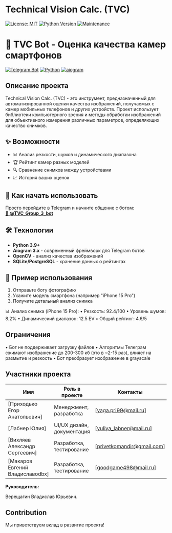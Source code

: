 ﻿# Technical Vision Calc. (TVC)

[![License: MIT](https://img.shields.io/badge/License-MIT-yellow.svg)](https://opensource.org/licenses/MIT)
[![Python Version](https://img.shields.io/badge/python-3.7+-blue.svg)](https://www.python.org/downloads/)
[![Maintenance](https://img.shields.io/badge/Maintained%3F-yes-green.svg)](https://GitHub.com/your-org/your-repo/graphs/commit-activity)

# 📸 TVC Bot - Оценка качества камер смартфонов

[![Telegram Bot](https://img.shields.io/badge/%F0%9F%94%A5-Telegram%20Bot-blue.svg)](https://t.me/TVC_Group_3_bot)
[![Python](https://img.shields.io/badge/Python-3.9%2B-yellow.svg)](https://python.org)
[![aiogram](https://img.shields.io/badge/aiogram-3.x-green.svg)](https://docs.aiogram.dev)

## Описание проекта

Technical Vision Calc. (TVC) - это инструмент, предназначенный для автоматизированной оценки качества изображений, получаемых с камер мобильных телефонов и других устройств.  Проект использует библиотеки компьютерного зрения и методы обработки изображений для объективного измерения различных параметров, определяющих качество снимков.

## ✨ Возможности

- 📊 Анализ резкости, шумов и динамического диапазона
- 🏆 Рейтинг камер разных моделей
- 🔍 Сравнение снимков между устройствами
- 📈 История ваших оценок

## 🚀 Как начать использовать

Просто перейдите в Telegram и начните общение с ботом:  
[🔹 **@TVC_Group_3_bot**](https://t.me/TVC_Group_3_bot)

## 🛠 Технологии

- **Python 3.9+**
- **Aiogram 3.x** - современный фреймворк для Telegram ботов
- **OpenCV** - анализ качества изображений
- **SQLite/PostgreSQL** - хранение данных о рейтингах

## 📌 Пример использования

1. Отправьте боту фотографию
2. Укажите модель смартфона (например "iPhone 15 Pro")
3. Получите детальный анализ снимка

📊 Анализ снимка (iPhone 15 Pro):
• Резкость: 92.4/100
• Уровень шумов: 8.2%
• Динамический диапазон: 12.5 EV
• Общий рейтинг: 4.6/5

## Ограничения
• Бот не поддерживает загрузку файлов
• Алгоритмы Телеграм сжимают изображение до 200-300 кб (это в ~2-15 раз), влияет на размытие и резкость
• Бот преобразует изображение в grayscale

<!-- 
**Основные цели проекта:**

*   **Автоматизация:** Снижение трудозатрат на ручное тестирование камер.
*   **Объективность:** Получение количественных оценок качества изображений на основе измеримых характеристик.
*   **Воспроизводимость:** Обеспечение возможности повторного тестирования в контролируемых условиях для сопоставления результатов.
*   **Анализ:** Предоставление данных для анализа сильных и слабых сторон камер.

**Функциональность:**
*   **Анализ изображения:** Автоматическое измерение следующих параметров:
    *   Разрешение
    *   Яркость и контраст
    *   Уровень шума
    *   Четкость (резкость)
    *   Точность цветопередачи (Delta E)
*   **Настраиваемые тесты:** Возможность добавления новых тестов и метрик для анализа изображений.
*   **Сохранение результатов:** Сохранение результатов тестирования в формате CSV для дальнейшего анализа и сравнения.
*   **(Планируется)** Графический интерфейс пользователя (GUI) для упрощения управления тестами и просмотра результатов.
*   **(Планируется)** Использование машинного обучения для более сложного анализа изображений. -->

## Участники проекта

| Имя                   | Роль в проекте                | Контакты                      |
| --------------------- | ------------------------------- | ----------------------------- |
| [Приходько Егор Анатольевич]           | Менеджмент, разработка | [yaga.pri99@mail.ru]                  |
| [Лабнер Юлия] | UI/UX дизайн, документация | [yuliya_labner@mail.ru]           |
| [Вихляев Александр Сергеевич] | Разработка, тестирование | [privetkomandir@gmail.com]           |
| [Макаров Евгений Владиславоdbx] | Разработка, тестирование | [goodgame498@mail.ru]                           |

**Руководитель:**

 Верещагин Владислав Юрьевич.

## Contribution

Мы приветствуем вклад в развитие проекта!
